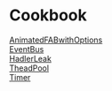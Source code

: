 # Cookbook

[AnimatedFABwithOptions](https://github.com/evanslai1203/Cookbook/tree/master/AnimatedFABwithOptions)<br />
[EventBus](https://github.com/evanslai1203/Cookbook/tree/master/EventBus)<br />
[HadlerLeak](https://github.com/evanslai1203/Cookbook/tree/master/HandlerLeak)<br />
[TheadPool](https://github.com/evanslai1203/Cookbook/tree/master/ThreadPool)<br />
[Timer](https://github.com/evanslai1203/Cookbook/tree/master/Timer)<br />
